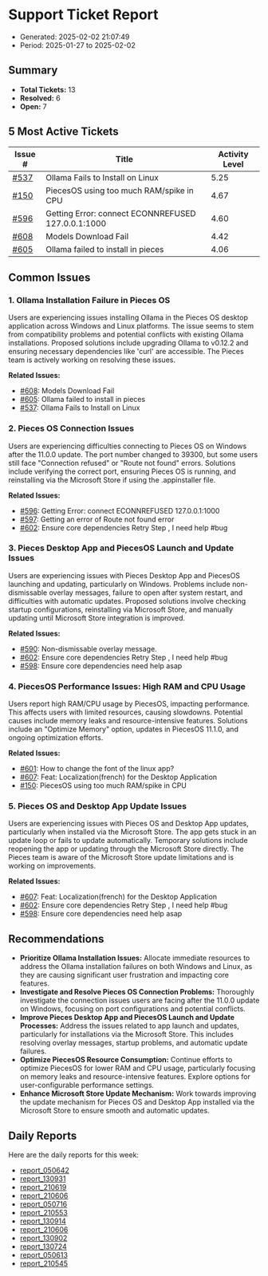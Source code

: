 # Support Ticket Report
- Generated: 2025-02-02 21:07:49
- Period: 2025-01-27 to 2025-02-02

## Summary
- **Total Tickets:** 13
- **Resolved:** 6
- **Open:** 7

## 5 Most Active Tickets
| Issue # | Title | Activity Level |
|---------|-------|----------------|
| [#537](https://github.com/pieces-app/support/issues/537) | Ollama Fails to Install on Linux | 5.25 |
| [#150](https://github.com/pieces-app/support/issues/150) | PiecesOS using too much RAM/spike in CPU | 4.67 |
| [#596](https://github.com/pieces-app/support/issues/596) | Getting Error: connect ECONNREFUSED 127.0.0.1:1000 | 4.60 |
| [#608](https://github.com/pieces-app/support/issues/608) | Models Download Fail | 4.42 |
| [#605](https://github.com/pieces-app/support/issues/605) | Ollama failed to install in pieces | 4.06 |

## Common Issues
### 1. Ollama Installation Failure in Pieces OS
Users are experiencing issues installing Ollama in the Pieces OS desktop application across Windows and Linux platforms. The issue seems to stem from compatibility problems and potential conflicts with existing Ollama installations. Proposed solutions include upgrading Ollama to v0.12.2 and ensuring necessary dependencies like 'curl' are accessible. The Pieces team is actively working on resolving these issues.

**Related Issues:**
- [#608](https://github.com/pieces-app/support/issues/608): Models Download Fail
- [#605](https://github.com/pieces-app/support/issues/605): Ollama failed to install in pieces
- [#537](https://github.com/pieces-app/support/issues/537): Ollama Fails to Install on Linux

### 2. Pieces OS Connection Issues
Users are experiencing difficulties connecting to Pieces OS on Windows after the 11.0.0 update. The port number changed to 39300, but some users still face "Connection refused" or "Route not found" errors.  Solutions include verifying the correct port, ensuring Pieces OS is running, and reinstalling via the Microsoft Store if using the .appinstaller file.

**Related Issues:**
- [#596](https://github.com/pieces-app/support/issues/596): Getting Error: connect ECONNREFUSED 127.0.0.1:1000
- [#597](https://github.com/pieces-app/support/issues/597): Getting an error of Route not found error
- [#602](https://github.com/pieces-app/support/issues/602): Ensure core dependencies  Retry Step , I need help #bug

### 3. Pieces Desktop App and PiecesOS Launch and Update Issues
Users are experiencing issues with Pieces Desktop App and PiecesOS launching and updating, particularly on Windows. Problems include non-dismissable overlay messages, failure to open after system restart, and difficulties with automatic updates. Proposed solutions involve checking startup configurations, reinstalling via Microsoft Store, and manually updating until Microsoft Store integration is improved.

**Related Issues:**
- [#590](https://github.com/pieces-app/support/issues/590): Non-dismissable overlay message.
- [#602](https://github.com/pieces-app/support/issues/602): Ensure core dependencies  Retry Step , I need help #bug
- [#598](https://github.com/pieces-app/support/issues/598): Ensure core dependencies need help asap

### 4. PiecesOS Performance Issues: High RAM and CPU Usage
Users report high RAM/CPU usage by PiecesOS, impacting performance. This affects users with limited resources, causing slowdowns. Potential causes include memory leaks and resource-intensive features. Solutions include an "Optimize Memory" option, updates in PiecesOS 11.1.0, and ongoing optimization efforts.

**Related Issues:**
- [#601](https://github.com/pieces-app/support/issues/601): How to change the font of the linux app?
- [#607](https://github.com/pieces-app/support/issues/607): Feat: Localization(french) for the Desktop Application
- [#150](https://github.com/pieces-app/support/issues/150): PiecesOS using too much RAM/spike in CPU

### 5. Pieces OS and Desktop App Update Issues
Users are experiencing issues with Pieces OS and Desktop App updates, particularly when installed via the Microsoft Store. The app gets stuck in an update loop or fails to update automatically. Temporary solutions include reopening the app or updating through the Microsoft Store directly. The Pieces team is aware of the Microsoft Store update limitations and is working on improvements.

**Related Issues:**
- [#607](https://github.com/pieces-app/support/issues/607): Feat: Localization(french) for the Desktop Application
- [#602](https://github.com/pieces-app/support/issues/602): Ensure core dependencies  Retry Step , I need help #bug
- [#598](https://github.com/pieces-app/support/issues/598): Ensure core dependencies need help asap


## Recommendations
- **Prioritize Ollama Installation Issues:** Allocate immediate resources to address the Ollama installation failures on both Windows and Linux, as they are causing significant user frustration and impacting core features.
- **Investigate and Resolve Pieces OS Connection Problems:** Thoroughly investigate the connection issues users are facing after the 11.0.0 update on Windows, focusing on port configurations and potential conflicts.
- **Improve Pieces Desktop App and PiecesOS Launch and Update Processes:** Address the issues related to app launch and updates, particularly for installations via the Microsoft Store. This includes resolving overlay messages, startup problems, and automatic update failures.
- **Optimize PiecesOS Resource Consumption:** Continue efforts to optimize PiecesOS for lower RAM and CPU usage, particularly focusing on memory leaks and resource-intensive features. Explore options for user-configurable performance settings.
- **Enhance Microsoft Store Update Mechanism:** Work towards improving the update mechanism for Pieces OS and Desktop App installed via the Microsoft Store to ensure smooth and automatic updates.

## Daily Reports
Here are the daily reports for this week:

- [report_050642](daily/2025-01-28/report_050642.md)
- [report_130931](daily/2025-01-28/report_130931.md)
- [report_210619](daily/2025-01-28/report_210619.md)
- [report_210606](daily/2025-01-29/report_210606.md)
- [report_050716](daily/2025-01-30/report_050716.md)
- [report_210553](daily/2025-01-30/report_210553.md)
- [report_130914](daily/2025-01-30/report_130914.md)
- [report_210606](daily/2025-01-31/report_210606.md)
- [report_130902](daily/2025-01-31/report_130902.md)
- [report_130724](daily/2025-02-02/report_130724.md)
- [report_050613](daily/2025-02-02/report_050613.md)
- [report_210545](daily/2025-02-02/report_210545.md)
